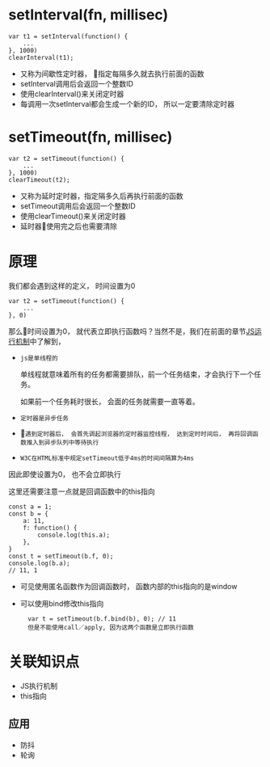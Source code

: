<!--
 * @Description: 
 * @Author: qiaolingniu
 * @Date: 2018-11-29 11:09:51
 * @LastEditors: qiaolingniu
 * @LastEditTime: 2020-08-31 22:06:50
 * @FilePath: /Learning/框架:库.../JS/定时器/定时器.md
-->
# setInterval(fn, millisec)

    var t1 = setInterval(function() {
        ...
    }, 1000)
    clearInterval(t1);

- 又称为间歇性定时器， 指定每隔多久就去执行前面的函数
- setInterval调用后会返回一个整数ID
- 使用clearInterval()来关闭定时器
- 每调用一次setInterval都会生成一个新的ID， 所以一定要清除定时器

# setTimeout(fn, millisec)

    var t2 = setTimeout(function() {
        ...
    }, 1000)
    clearTimeout(t2);
- 又称为延时定时器，指定隔多久后再执行前面的函数
- setTimeout调用后会返回一个整数ID
- 使用clearTimeout()来关闭定时器
- 延时器使用完之后也需要清除

# 原理
我们都会遇到这样的定义， 时间设置为0

    var t2 = setTimeout(function() {
        ...
    }, 0)

那么时间设置为0， 就代表立即执行函数吗？当然不是，我们在前面的章节[JS运行机制](./JS运行机制.md)中了解到， 

- `js是单线程的`

    单线程就意味着所有的任务都需要排队，前一个任务结束，才会执行下一个任务。

    如果前一个任务耗时很长， 会面的任务就需要一直等着。

- `定时器是异步任务`

- `遇到定时器后， 会首先调起浏览器的定时器监控线程， 达到定时时间后， 再将回调函数推入到异步队列中等待执行`

- `W3C在HTML标准中规定setTimeout低于4ms的时间间隔算为4ms`

因此即使设置为0， 也不会立即执行

这里还需要注意一点就是回调函数中的this指向

    const a = 1;
    const b = {
        a: 11,
        f: function() {
            console.log(this.a);
        },
    }
    const t = setTimeout(b.f, 0);
    console.log(b.a);
    // 11, 1
- 可见使用匿名函数作为回调函数时， 函数内部的this指向的是window
- 可以使用bind修改this指向

        var t = setTimeout(b.f.bind(b), 0); // 11
        但是不能使用call／apply, 因为这两个函数是立即执行函数


# 关联知识点

- JS执行机制
- this指向

## 应用
- 防抖
- 轮询


